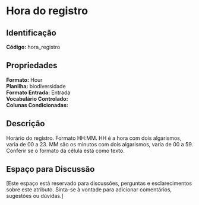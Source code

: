 # Hora do registro

## Identificação
**Código:** hora_registro

## Propriedades
**Formato:** Hour  
**Planilha:** biodiversidade  
**Formato Entrada:** Entrada  
**Vocabulário Controlado:**   
**Colunas Condicionadas:**   

## Descrição
Horário do registro. Formato HH:MM. HH é a hora com dois algarismos, varia de 00 a 23. MM são os minutos com dois algarismos, varia de 00 a 59. Conferir se o formato da célula está como texto.

## Espaço para Discussão
[Este espaço está reservado para discussões, perguntas e esclarecimentos sobre este atributo. Sinta-se à vontade para adicionar comentários, sugestões ou dúvidas.]
